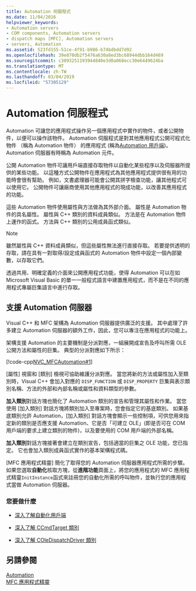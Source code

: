 ```yaml
---
title: Automation 伺服程式
ms.date: 11/04/2016
helpviewer_keywords:
- Automation servers
- COM components, Automation servers
- dispatch maps [MFC], Automation servers
- servers, Automation
ms.assetid: 523fd155-51ce-4f91-b986-b74bdbdd7d92
ms.openlocfilehash: 39e870db2f5476a630a8ed3bc68944dbb164d469
ms.sourcegitcommit: c3093251193944840e3d0a068ecc30e6449624ba
ms.translationtype: MT
ms.contentlocale: zh-TW
ms.lasthandoff: 03/04/2019
ms.locfileid: "57305129"
---
```

# <a name="automation-servers"></a>Automation 伺服程式

Automation 可讓您的應用程式操作另一個應用程式中實作的物件，或者公開物件，以便可以操作該物件。 Automation 伺服程式是對其他應用程式公開可程式化物件 （稱為 Automation 物件） 的應用程式 (稱為[Automation 用戶端](../mfc/automation-clients.md))。 Automation 伺服器有時稱為 Automation 元件。

公開 Automation 物件可讓用戶端直接存取物件以自動化某些程序以及伺服器所提供的某些功能。 以這種方式公開物件在應用程式為其他應用程式提供很有用的功能時會很有幫助。 例如，文書處理器可能會公開其拼字檢查功能，讓其他程式可以使用它。 公開物件可讓廠商使用其他應用程式的現成功能，以改善其應用程式的功能。

這些 Automation 物件使用屬性與方法做為其外部介面。 屬性是 Automation 物件的具名屬性。 屬性與 C++ 類別的資料成員類似。 方法是在 Automation 物件上運作的函式。 方法與 C++ 類別的公用成員函式類似。

> [!NOTE]
>  雖然屬性與 C++ 資料成員類似，但這些屬性無法進行直接存取。 若要提供透明的存取，請在具有一對取得/設定成員函式的 Automation 物件中設定一個內部變數，以存取它們。

透過共用、明確定義的介面來公開應用程式功能，使得 Automation 可以在如 Microsoft Visual Basic 的單一一般程式語言中建置應用程式，而不是在不同的應用程式專屬巨集語言中進行存取。

##  <a name="_core_support_for_automation_servers"></a> 支援 Automation 伺服器

Visual C++ 和 MFC 架構為 Automation 伺服器提供廣泛的支援。 其中處理了許多建立 Automation 伺服器的額外工作，因此，您可以專注在應用程式的功能上。

架構支援 Automation 的主要機制是分派對應，一組展開成宣告及呼叫所需 OLE 公開方法和屬性的巨集。 典型的分派對應如下所示：

[!code-cpp[NVC_MFCAutomation#1](../mfc/codesnippet/cpp/automation-servers_1.cpp)]

[屬性] 視窗和 [類別] 檢視可協助維護分派對應。 當您將新的方法或屬性加入至類別時，Visual C++ 會加入對應的 `DISP_FUNCTION` 或 `DISP_PROPERTY` 巨集與表示類別名稱、方法的外部和內部名稱或屬性和資料類型的參數。

**加入類別**對話方塊也簡化了 Automation 類別的宣告和管理其屬性和作業。 當您使用 [加入類別] 對話方塊將類別加入至專案時，您會指定它的基底類別。 如果基底類別允許 Automation，[加入類別] 對話方塊會顯示一些控制項，可供您用來指定新的類別是否應支援 Automation、它是否「可建立 OLE」(即是否可在 COM 用戶端的要求上建立類別的物件)，以及要使用的 COM 用戶端的外部名稱。

**加入類別**對話方塊接著會建立在類別宣告，包括適當的巨集之 OLE 功能，您已指定。 它也會加入類別成員函式實作的基本架構程式碼。

[MFC 應用程式精靈] 簡化了取得您的 Automation 伺服器應用程式所需的步驟。 如果您選取**自動化**核取方塊，從**進階功能**頁面上，將您的應用程式的 MFC 應用程式精靈`InitInstance`函式來註冊您的自動化所需的呼叫物件，並執行您的應用程式當做 Automation 伺服器。

### <a name="what-do-you-want-to-do"></a>您要做什麼

- [深入了解自動化用戶端](../mfc/automation-clients.md)

- [深入了解 CCmdTarget 類別](../mfc/reference/ccmdtarget-class.md)

- [深入了解 COleDispatchDriver 類別](../mfc/reference/coledispatchdriver-class.md)

## <a name="see-also"></a>另請參閱

[Automation](../mfc/automation.md)<br/>
[MFC 應用程式精靈](../mfc/reference/mfc-application-wizard.md)
